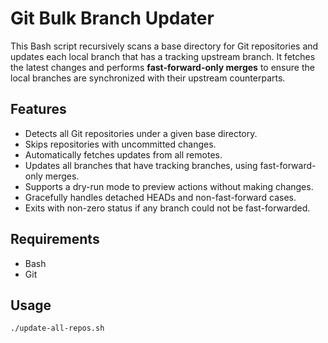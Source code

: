 # Git Bulk Branch Updater

This Bash script recursively scans a base directory for Git repositories and updates each local branch that has a tracking upstream branch. It fetches the latest changes and performs **fast-forward-only merges** to ensure the local branches are synchronized with their upstream counterparts.

## Features

- Detects all Git repositories under a given base directory.
- Skips repositories with uncommitted changes.
- Automatically fetches updates from all remotes.
- Updates all branches that have tracking branches, using fast-forward-only merges.
- Supports a dry-run mode to preview actions without making changes.
- Gracefully handles detached HEADs and non-fast-forward cases.
- Exits with non-zero status if any branch could not be fast-forwarded.

## Requirements

- Bash
- Git

## Usage

```bash
./update-all-repos.sh
